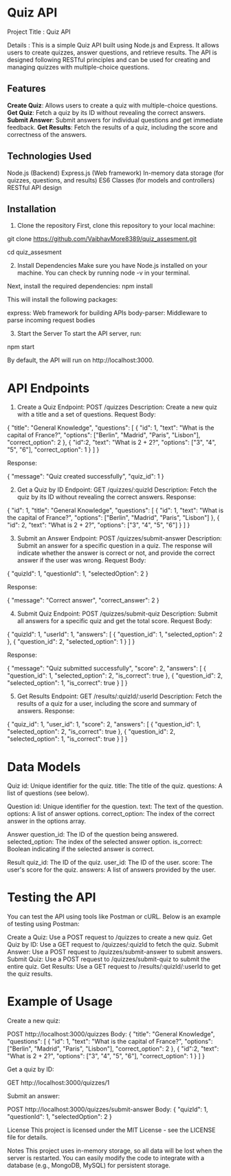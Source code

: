 
# Quiz API

Project Title :  Quiz API


Details : This is a simple Quiz API built using Node.js and Express. It allows users to create quizzes, answer questions, and retrieve results. The API is designed following RESTful principles and can be used for creating and managing quizzes with multiple-choice questions.


## Features
**Create Quiz**: Allows users to create a quiz with multiple-choice questions.
**Get Quiz**: Fetch a quiz by its ID without revealing the correct answers.
**Submit Answer**: Submit answers for individual questions and get immediate feedback.
**Get Results**: Fetch the results of a quiz, including the score and correctness of the answers.


## Technologies Used

Node.js (Backend)
Express.js (Web framework)
In-memory data storage (for quizzes, questions, and results)
ES6 Classes (for models and controllers)
RESTful API design


## Installation
1. Clone the repository
First, clone this repository to your local machine:

git clone https://github.com/VaibhavMore8389/quiz_assesment.git

cd quiz_assesment


2. Install Dependencies
Make sure you have Node.js installed on your machine. You can check by running node -v in your terminal.

Next, install the required dependencies:
npm install

This will install the following packages:

express: Web framework for building APIs
body-parser: Middleware to parse incoming request bodies


3. Start the Server
To start the API server, run:

npm start


By default, the API will run on http://localhost:3000.



# API Endpoints

1. Create a Quiz
Endpoint: POST /quizzes
Description: Create a new quiz with a title and a set of questions.
Request Body:

{
    "title": "General Knowledge",
    "questions": [
        {
            "id": 1,
            "text": "What is the capital of France?",
            "options": ["Berlin", "Madrid", "Paris", "Lisbon"],
            "correct_option": 2
        },
        {
            "id":2,
            "text": "What is 2 + 2?",
            "options": ["3", "4", "5", "6"],
            "correct_option": 1
        }
    ]
}


Response:

{
  "message": "Quiz created successfully",
  "quiz_id": 1
}


2. Get a Quiz by ID
Endpoint: GET /quizzes/:quizId
Description: Fetch the quiz by its ID without revealing the correct answers.
Response:

{
  "id": 1,
  "title": "General Knowledge",
  "questions": [
    {
      "id": 1,
      "text": "What is the capital of France?",
      "options": ["Berlin", "Madrid", "Paris", "Lisbon"]
    },
    {
      "id": 2,
      "text": "What is 2 + 2?",
      "options": ["3", "4", "5", "6"]
    }
  ]
}


3. Submit an Answer
Endpoint: POST /quizzes/submit-answer
Description: Submit an answer for a specific question in a quiz. The response will indicate whether the answer is correct or not, and provide the correct answer if the user was wrong.
Request Body:

{
  "quizId": 1,
  "questionId": 1,
  "selectedOption": 2
}

Response:

{
  "message": "Correct answer",
  "correct_answer": 2
}


4. Submit Quiz
Endpoint: POST /quizzes/submit-quiz
Description: Submit all answers for a specific quiz and get the total score.
Request Body:

{
  "quizId": 1,
  "userId": 1,
  "answers": [
    { "question_id": 1, "selected_option": 2 },
    { "question_id": 2, "selected_option": 1 }
  ]
}


Response:

{
  "message": "Quiz submitted successfully",
  "score": 2,
  "answers": [
    { "question_id": 1, "selected_option": 2, "is_correct": true },
    { "question_id": 2, "selected_option": 1, "is_correct": true }
  ]
}


5. Get Results
Endpoint: GET /results/:quizId/:userId
Description: Fetch the results of a quiz for a user, including the score and summary of answers.
Response:

{
  "quiz_id": 1,
  "user_id": 1,
  "score": 2,
  "answers": [
    { "question_id": 1, "selected_option": 2, "is_correct": true },
    { "question_id": 2, "selected_option": 1, "is_correct": true }
  ]
}




# Data Models

Quiz
id: Unique identifier for the quiz.
title: The title of the quiz.
questions: A list of questions (see below).

Question
id: Unique identifier for the question.
text: The text of the question.
options: A list of answer options.
correct_option: The index of the correct answer in the options array.


Answer
question_id: The ID of the question being answered.
selected_option: The index of the selected answer option.
is_correct: Boolean indicating if the selected answer is correct.


Result
quiz_id: The ID of the quiz.
user_id: The ID of the user.
score: The user's score for the quiz.
answers: A list of answers provided by the user.





# Testing the API
You can test the API using tools like Postman or cURL. Below is an example of testing using Postman:

Create a Quiz: Use a POST request to /quizzes to create a new quiz.
Get Quiz by ID: Use a GET request to /quizzes/:quizId to fetch the quiz.
Submit Answer: Use a POST request to /quizzes/submit-answer to submit answers.
Submit Quiz: Use a POST request to /quizzes/submit-quiz to submit the entire quiz.
Get Results: Use a GET request to /results/:quizId/:userId to get the quiz results.


# Example of Usage

Create a new quiz:

POST http://localhost:3000/quizzes
Body:
{
    "title": "General Knowledge",
    "questions": [
        {
            "id": 1,
            "text": "What is the capital of France?",
            "options": ["Berlin", "Madrid", "Paris", "Lisbon"],
            "correct_option": 2
        },
        {
            "id":2,
            "text": "What is 2 + 2?",
            "options": ["3", "4", "5", "6"],
            "correct_option": 1
        }
    ]
}


Get a quiz by ID:

GET http://localhost:3000/quizzes/1


Submit an answer:

POST http://localhost:3000/quizzes/submit-answer
Body:
{
  "quizId": 1,
  "questionId": 1,
  "selectedOption": 2
}



License
This project is licensed under the MIT License - see the LICENSE file for details.



Notes
This project uses in-memory storage, so all data will be lost when the server is restarted.
You can easily modify the code to integrate with a database (e.g., MongoDB, MySQL) for persistent storage.
